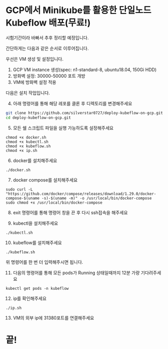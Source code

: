# GCP에서 Minikube를 활용한 단일노드 Kubeflow 배포(무료!)


시험기간이라 바빠서 추후 정리할 예정입니다.

간단하게는 다음과 같은 순서로 이루어집니다.

우선은 VM 생성 및 설정입니다.
1. GCP VM instance 생성(spec: n1-standard-8, ubuntu18.04, 150Gi HDD)
2. 방화벽 설정: 30000-50000 포트 개방
3. VM에 방화벽 설정 적용

다음은 설치 작업입니다.

4. 아래 명령어를 통해 해당 레포를 클론 후 디렉토리를 변경해주세요
~~~sh
git clone https://github.com/silverstar0727/deploy-kubeflow-on-gcp.git
cd deploy-kubeflow-on-gcp.git
~~~

5. 모든 쉘 스크립트 파일을 실행 가능하도록 설정해주세요
~~~
chmod +x docker.sh
chmod +x kubectl.sh
chmod +x kubeflow.sh
chmod +x ip.sh
~~~

6. docker를 설치해주세요
~~~
./docker.sh
~~~

7. docker compose를 설치해주세요
~~~
sudo curl -L "https://github.com/docker/compose/releases/download/1.29.0/docker-compose-$(uname -s)-$(uname -m)" -o /usr/local/bin/docker-compose
sudo chmod +x /usr/local/bin/docker-compose
~~~

8. exit 명령어를 통해 명령어 창을 끈 후 다시 ssh접속을 해주세요

9. kubectl을 설치해주세요
~~~
./kubectl.sh
~~~

10. kubeflow를 설치해주세요
~~~
./kubeflow.sh
~~~

위 명령어를 한 번 더 입력해주시면 됩니다.

11. 다음의 명령어를 통해 모든 pods가 Running 상태일때까지 12분 가량 기다려주세요
~~~
kubectl get pods -n kubeflow
~~~

12. ip를 확인해주세요
~~~
./ip.sh
~~~

13. VM의 외부 ip에 31380포트를 연결해주세요


# 끝!
